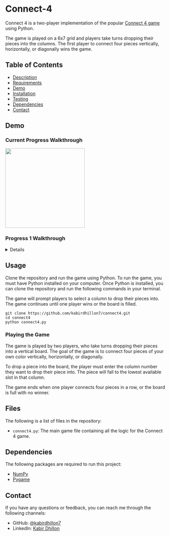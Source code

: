 # Connect-4
Connect 4 is a two-player implementation of the popular [Connect 4 game](https://en.wikipedia.org/wiki/Connect_Four) using Python. 

The game is played on a 6x7 grid and players take turns dropping their pieces into the columns. The first player to connect four pieces vertically, horizontally, or diagonally wins the game.

## Table of Contents

- [Description](#description)
- [Requirements](#Requirements)
- [Demo](#demo)
- [Installation](#installation)
- [Testing](#testing)
- [Dependencies](#dependencies)
- [Contact](#contact)

## Demo
### Current Progress Walkthrough
<img src="https://user-images.githubusercontent.com/74223402/218243108-a14986f4-ef23-4b77-98a6-f8f7db00d564.gif" width=250><br>

### Progress 1 Walkthrough
<details>
  <img src="https://user-images.githubusercontent.com/74223402/218243108-a14986f4-ef23-4b77-98a6-f8f7db00d564.gif" width=250><br>
</details>

## Usage

Clone the repository and run the game using Python. To run the game, you must have Python installed on your computer. Once Python is installed, you can clone the repository and run the following commands in your terminal. 

The game will prompt players to select a column to drop their pieces into. The game continues until one player wins or the board is filled.

```
git clone https://github.com/kabirdhillon7/connect4.git
cd connect4
python connect4.py
```

### Playing the Game

The game is played by two players, who take turns dropping their pieces into a vertical board. The goal of the game is to connect four pieces of your own color vertically, horizontally, or diagonally.

To drop a piece into the board, the player must enter the column number they want to drop their piece into. The piece will fall to the lowest available slot in that column.

The game ends when one player connects four pieces in a row, or the board is full with no winner.

## Files

The following is a list of files in the repository:

- `connect4.py`: The main game file containing all the logic for the Connect 4 game.

## Dependencies

The following packages are required to run this project:

- [NumPy](https://numpy.org)
- [Pygame](https://github.com/pygame/pygame)

## Contact

If you have any questions or feedback, you can reach me through the following channels:

- GitHub: [@kabirdhillon7](https://github.com/kabirdhillon7)
- LinkedIn: [Kabir Dhillon](https://www.linkedin.com/in/kabirdhillon/)

